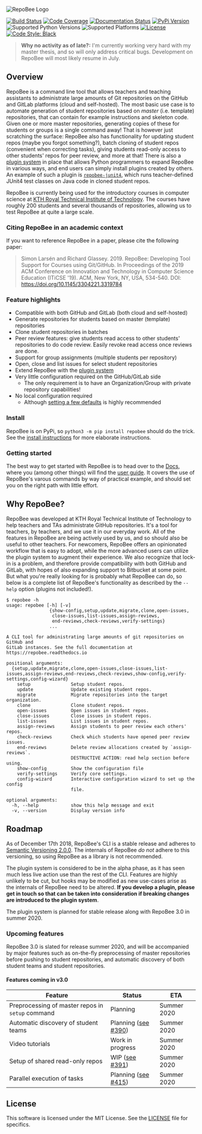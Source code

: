 ![RepoBee Logo](docs/images/RepoBee_large-black.png)

[![Build Status](https://travis-ci.com/repobee/repobee.svg)](https://travis-ci.com/repobee/repobee)
[![Code Coverage](https://codecov.io/gh/repobee/repobee/branch/master/graph/badge.svg)](https://codecov.io/gh/repobee/repobee)
[![Documentation Status](https://readthedocs.org/projects/repobee/badge/?version=stable)](http://repobee.readthedocs.io/en/stable/)
[![PyPi Version](https://badge.fury.io/py/repobee.svg)](https://badge.fury.io/py/repobee)
![Supported Python Versions](https://img.shields.io/badge/python-3.6%2C%203.7%2C%203.8-blue.svg)
![Supported Platforms](https://img.shields.io/badge/platforms-Linux%2C%20macOS-blue.svg)
[![License](https://img.shields.io/badge/license-MIT-blue.svg)](LICENSE)
[![Code Style: Black](https://img.shields.io/badge/code%20style-black-000000.svg)](https://github.com/ambv/black)

> **Why no activity as of late?:** I'm currently working very hard with my
> master thesis, and so will only address critical bugs. Development on RepoBee
> will most likely resume in July.

## Overview
RepoBee is a command line tool that allows teachers and teaching assistants
to administrate large amounts of Git repositories on the GitHub and GitLab
platforms (cloud and self-hosted). The most basic use case is to automate
generation of student repositories based on _master_ (i.e. template)
repositories, that can contain for example instructions and skeleton code. Given
one or more master repositories, generating copies of these for students or
groups is a single command away! That is however just scratching the surface:
RepoBee also has functionality for updating student repos (maybe you forgot
something?), batch cloning of student repos (convenient when correcting tasks),
giving students read-only access to other students' repos for peer review, and
more at that! There is also a [plugin
system](https://github.com/repobee/repobee-plug) in place that allows Python
programmers to expand RepoBee in various ways, and end users can simply install
plugins created by others. An example of such a plugin is
[`repobee-junit4`](https://github.com/repobee/repobee-junit4), which runs
teacher-defined JUnit4 test classes on Java code in cloned student repos.

RepoBee is currently being used for the introductory courses in computer science at
[KTH Royal Technical Institute of Technology](https://www.kth.se/en/eecs). The
courses have roughly 200 students and several thousands of repositories,
allowing us to test RepoBee at quite a large scale.

### Citing RepoBee in an academic context
If you want to reference RepoBee in a paper, please cite the following paper:

> Simon Larsén and Richard Glassey. 2019. RepoBee: Developing Tool Support for
> Courses using Git/GitHub. In Proceedings of the 2019 ACM Conference on
> Innovation and Technology in Computer Science Education (ITiCSE '19). ACM,
> New York, NY, USA, 534-540. DOI: https://doi.org/10.1145/3304221.3319784

### Feature highlights
* Compatible with both GitHub and GitLab (both cloud and self-hosted)
* Generate repositories for students based on master (template) repositories
* Clone student repositories in batches
* Peer review features: give students read access to other students'
  repositories to do code review. Easily revoke read access once reviews are
  done.
* Support for group assignments (multiple students per repository)
* Open, close and list issues for select student repositories
* Extend RepoBee with the
  [plugin system](https://repobee.readthedocs.io/en/stable/plugins.html)
* Very little configuration required on the GitHub/GitLab side
    - The only requirement is to have an Organization/Group with private repository
      capabilities!
* No local configuration required
    - Although [setting a few defaults](https://repobee.readthedocs.io/en/stable/configuration.html#configuration)
      is highly recommended

### Install
RepoBee is on PyPi, so `python3 -m pip install repobee` should do the trick. See the
[install instructions](https://repobee.readthedocs.io/en/stable/install.html)
for more elaborate instructions.

### Getting started
The best way to get started with RepoBee is to head over to the
[Docs](https://repobee.readthedocs.io/en/stable/), where you (among other
things) will find the
[user guide](https://repobee.readthedocs.io/en/stable/userguide.html).
It covers the use of RepoBee's varous commands by way of practical example,
and should set you on the right path with little effort.

## Why RepoBee?
RepoBee was developed at KTH Royal Technical Institute of Technology to help
teachers and TAs administrate GitHub repositories. It's a tool for teachers, by
teachers, and we use it in our everyday work. All of the features in RepoBee
are being actively used by us, and so should also be useful to other teachers.
For newcomers, RepoBee offers an opinionated workflow that is easy to adopt,
while the more advanced users can utilize the plugin system to augment their
experience. We also recognize that lock-in is a problem, and therefore provide
compatibility with both GitHub and GitLab, with hopes of also expanding support
to Bitbucket at some point. But what you're really looking for is probably what
RepoBee can do, so below is a complete list of RepoBee's functionality as
described by the `--help` option (plugins not included!).

```
$ repobee -h
usage: repobee [-h] [-v]
                {show-config,setup,update,migrate,clone,open-issues,
                 close-issues,list-issues,assign-reviews,
                 end-reviews,check-reviews,verify-settings}
                ...

A CLI tool for administrating large amounts of git repositories on GitHub and
GitLab instances. See the full documentation at https://repobee.readthedocs.io

positional arguments:
  {setup,update,migrate,clone,open-issues,close-issues,list-issues,assign-reviews,end-reviews,check-reviews,show-config,verify-settings,config-wizard}
    setup               Setup student repos.
    update              Update existing student repos.
    migrate             Migrate repositories into the target organization.
    clone               Clone student repos.
    open-issues         Open issues in student repos.
    close-issues        Close issues in student repos.
    list-issues         List issues in student repos.
    assign-reviews      Assign students to peer review each others' repos.
    check-reviews       Check which students have opened peer review issues.
    end-reviews         Delete review allocations created by `assign-reviews`.
                        DESTRUCTIVE ACTION: read help section before using.
    show-config         Show the configuration file
    verify-settings     Verify core settings.
    config-wizard       Interactive configuration wizard to set up the config
                        file.

optional arguments:
  -h, --help            show this help message and exit
  -v, --version         Display version info
```

## Roadmap
As of December 17th 2018, RepoBee's CLI is a stable release and adheres to
[Semantic Versioning 2.0.0](https://semver.org/spec/v2.0.0.html). The internals
of RepoBee _do not_ adhere to this versioning, so using RepoBee as a library
is not recommended.

The plugin system is considered to be in the alpha phase, as it has seen much
less live action use than the rest of the CLI. Features are highly unlikely to
be cut, but hooks may be modified as new use-cases arise as the internals of
RepoBee need to be altered. **If you develop a plugin, please get in touch so
that can be taken into consideration if breaking changes are introduced to the
plugin system**.

The plugin system is planned for stable release along with RepoBee 3.0 in
summer 2020.

### Upcoming features
RepoBee 3.0 is slated for release summer 2020, and will be accompanied by major
features such as on-the-fly preprocessing of master repositories before pushing
to student repositories, and automatic discovery of both student teams and
student repositories.

#### Features coming in v3.0
| Feature                                          | Status                                                               | ETA         |
| -------                                          | ------                                                               | ---         |
| Preprocessing of master repos in `setup` command | Planning                                                             | Summer 2020 |
| Automatic discovery of student teams             | Planning ([see #390](https://github.com/repobee/repobee/issues/390)) | Summer 2020 |
| Video tutorials                                  | Work in progress                                                     | Summer 2020 |
| Setup of shared read-only repos                  | WIP ([see #391](https://github.com/repobee/repobee/issues/391))      | Summer 2020 |
| Parallel execution of tasks                      | Planning ([see #415](https://github.com/repobee/repobee/issues/415)) | Summer 2020 |

## License
This software is licensed under the MIT License. See the [LICENSE](LICENSE)
file for specifics.
